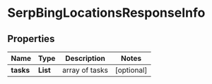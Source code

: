 # SerpBingLocationsResponseInfo


## Properties

| Name | Type | Description | Notes |
|------------ | ------------- | ------------- | -------------|
**tasks** | **List<SerpBingLocationsTaskInfo>** | array of tasks |[optional]|